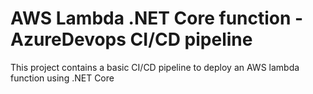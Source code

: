 # AWS Lambda .NET Core function - AzureDevops CI/CD pipeline

This project contains a basic CI/CD pipeline to deploy an AWS lambda function
using .NET Core



